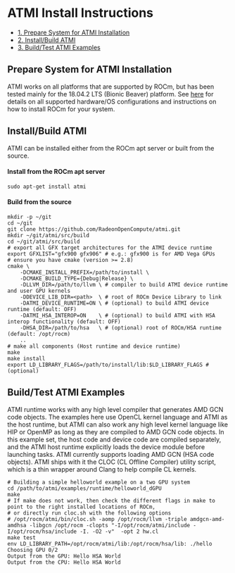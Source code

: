 ATMI Install Instructions
=========================

- [1. Prepare System for ATMI Installation](#Prepare)
- [2. Install/Build ATMI](#ATMI)
- [3. Build/Test ATMI Examples](#Examples)

<A Name="Prepare">

## Prepare System for ATMI Installation

ATMI works on all platforms that are supported by ROCm, but has been tested mainly for the 18.04.2 LTS (Bionic Beaver) platform.
See [here](https://github.com/RadeonOpenCompute/ROCm) for details on all supported hardware/OS configurations and instructions on how to install ROCm for your system.

<A Name="ATMI">

## Install/Build ATMI
ATMI can be installed either from the ROCm apt server or built from the source.

#### Install from the ROCm apt server

```
sudo apt-get install atmi
```

#### Build from the source

```
mkdir -p ~/git
cd ~/git
git clone https://github.com/RadeonOpenCompute/atmi.git
mkdir ~/git/atmi/src/build
cd ~/git/atmi/src/build
# export all GFX target architectures for the ATMI device runtime
export GFXLIST="gfx900 gfx906" # e.g.: gfx900 is for AMD Vega GPUs
# ensure you have cmake (version >= 2.8)
cmake \
    -DCMAKE_INSTALL_PREFIX=/path/to/install \
    -DCMAKE_BUILD_TYPE={Debug|Release} \
    -DLLVM_DIR=/path/to/llvm \ # compiler to build ATMI device runtime and user GPU kernels
    -DDEVICE_LIB_DIR=<path>  \ # root of ROCm Device Library to link
    -DATMI_DEVICE_RUNTIME=ON \ # (optional) to build ATMI device runtime (default: OFF)
    -DATMI_HSA_INTEROP=ON    \ # (optional) to build ATMI with HSA interop functionality (default: OFF)
    -DHSA_DIR=/path/to/hsa   \ # (optional) root of ROCm/HSA runtime (default: /opt/rocm)
    ..
# make all components (Host runtime and device runtime)
make
make install
export LD_LIBRARY_FLAGS=/path/to/install/lib:$LD_LIBRARY_FLAGS # (optional)
```

<A Name="Examples">

## Build/Test ATMI Examples

ATMI runtime works with any high level compiler that generates AMD GCN code objects.
The examples here use OpenCL kernel language and ATMI as the host runtime, but ATMI can also work any high level
kernel language like HIP or OpenMP as long as they are compiled to AMD GCN code objects.
In this example set, the host code and device code are compiled separately,
and the ATMI host runtime explicitly loads the device module before launching tasks.
ATMI currently supports loading AMD GCN (HSA code objects).
ATMI ships with it the CLOC (CL Offline Compiler) utility script, which is a thin wrapper around Clang to help compile CL kernels.

```
# Building a simple helloworld example on a two GPU system
cd /path/to/atmi/examples/runtime/helloworld_dGPU
make
# If make does not work, then check the different flags in make to point to the right installed locations of ROCm,
# or directly run cloc.sh with the following options
# /opt/rocm/atmi/bin/cloc.sh -aomp /opt/rocm/llvm -triple amdgcn-amd-amdhsa -libgcn /opt/rocm -clopts "-I/opt/rocm/atmi/include -I/opt/rocm/hsa/include -I. -O2 -v"  -opt 2 hw.cl
make test
env LD_LIBRARY_PATH=/opt/rocm/atmi/lib:/opt/rocm/hsa/lib: ./hello
Choosing GPU 0/2
Output from the GPU: Hello HSA World
Output from the CPU: Hello HSA World
```

